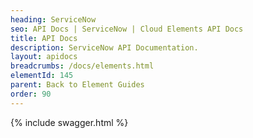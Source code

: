 ```yaml
---
heading: ServiceNow
seo: API Docs | ServiceNow | Cloud Elements API Docs
title: API Docs
description: ServiceNow API Documentation.
layout: apidocs
breadcrumbs: /docs/elements.html
elementId: 145
parent: Back to Element Guides
order: 90
---
```


{% include swagger.html %}
